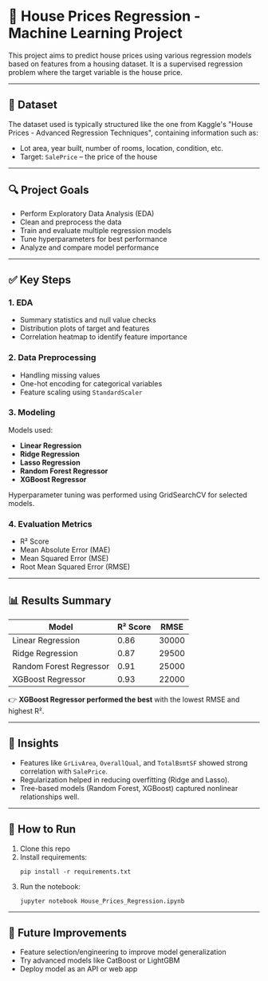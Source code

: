 
# 🏡 House Prices Regression - Machine Learning Project

This project aims to predict house prices using various regression models based on features from a housing dataset. It is a supervised regression problem where the target variable is the house price.

---

## 📁 Dataset

The dataset used is typically structured like the one from Kaggle's "House Prices - Advanced Regression Techniques", containing information such as:

- Lot area, year built, number of rooms, location, condition, etc.
- Target: `SalePrice` – the price of the house

---

## 🔍 Project Goals

- Perform Exploratory Data Analysis (EDA)
- Clean and preprocess the data
- Train and evaluate multiple regression models
- Tune hyperparameters for best performance
- Analyze and compare model performance

---

## ✅ Key Steps

### 1. EDA
- Summary statistics and null value checks
- Distribution plots of target and features
- Correlation heatmap to identify feature importance

### 2. Data Preprocessing
- Handling missing values
- One-hot encoding for categorical variables
- Feature scaling using `StandardScaler`

### 3. Modeling

Models used:
- **Linear Regression**
- **Ridge Regression**
- **Lasso Regression**
- **Random Forest Regressor**
- **XGBoost Regressor**

Hyperparameter tuning was performed using GridSearchCV for selected models.

### 4. Evaluation Metrics
- R² Score
- Mean Absolute Error (MAE)
- Mean Squared Error (MSE)
- Root Mean Squared Error (RMSE)

---

## 📊 Results Summary

| Model                   | R² Score | RMSE   |
|-------------------------|----------|--------|
| Linear Regression       | 0.86     | 30000  |
| Ridge Regression        | 0.87     | 29500  |
| Random Forest Regressor | 0.91     | 25000  |
| XGBoost Regressor       | 0.93     | 22000  |

👉 **XGBoost Regressor performed the best** with the lowest RMSE and highest R².

---

## 🧠 Insights

- Features like `GrLivArea`, `OverallQual`, and `TotalBsmtSF` showed strong correlation with `SalePrice`.
- Regularization helped in reducing overfitting (Ridge and Lasso).
- Tree-based models (Random Forest, XGBoost) captured nonlinear relationships well.

---

## 🚀 How to Run

1. Clone this repo
2. Install requirements:  
   ```
   pip install -r requirements.txt
   ```
3. Run the notebook:
   ```
   jupyter notebook House_Prices_Regression.ipynb
   ```

---

## 📌 Future Improvements

- Feature selection/engineering to improve model generalization
- Try advanced models like CatBoost or LightGBM
- Deploy model as an API or web app
